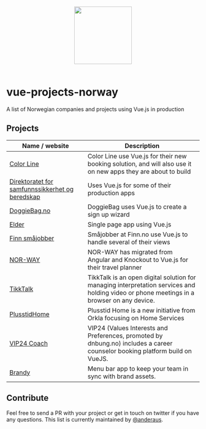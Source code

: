 <p align="center">
  <br>
  <img width="150" src="http://012.vuejs.org/images/logo.png">
  <br>
  <br>
</p>

# vue-projects-norway

A list of Norwegian companies and projects using Vue.js in production

## Projects

Name / website | Description
| --- | ---- |
[Color Line](https://www.colorline.no/) | Color Line use Vue.js for their new booking solution, and will also use it on new apps they are about to build
[Direktoratet for samfunnssikkerhet og beredskap](https://www.dsb.no/) | Uses Vue.js for some of their production apps
[DoggieBag.no](https://doggiebag.no/) | DoggieBag uses Vue.js to create a sign up wizard
[Elder](https://elder.no/) | Single page app using Vue.js
[Finn småjobber](https://www.nu.nl/) | Småjobber at Finn.no use Vue.js to handle several of their views
[NOR-WAY](https://www.nor-way.no) | NOR-WAY has migrated from Angular and Knockout to Vue.js for their travel planner 
[TikkTalk](https://my.tikktalk.com/) | TikkTalk is an open digital solution for managing interpretation services and holding video or phone meetings in a browser on any device. 
[PlusstidHome](https://plusstidhome.no) | Plusstid Home is a new initiative from Orkla focusing on Home Services
[VIP24 Coach](https://my.vip24.coach) | VIP24 (Values Interests and Preferences, promoted by dnbung.no) includes a career counselor booking platform build on VueJS.
[Brandy](https://getbrandy.io) | Menu bar app to keep your team in sync with brand assets.

## Contribute

Feel free to send a PR with your project or get in touch on twitter if you have any questions. This list is currently maintained by [@anderaus](https://twitter.com/anderaus).
